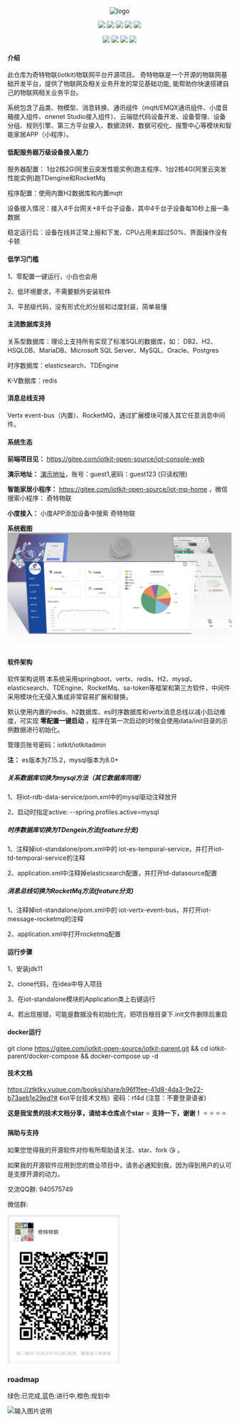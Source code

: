 

<p align="center">
<img alt="logo" src="https://xiwasong.github.io/img/logo.png" width="100">
</p>
<p align="center"><img  src="https://img.shields.io/badge/JDK-11+-important.svg">  <img  src="https://img.shields.io/badge/Redis-5.0-important.svg"> <img  src="https://img.shields.io/badge/SpringBoot-2.6.2-blue.svg"> <img  src="https://img.shields.io/badge/Elasticsearch-7.15.2-red.svg">  <img  src="https://img.shields.io/badge/Satoken-1.30.0-yellow.svg"> 
</p>
<p align="center"><img  src="https://img.shields.io/badge/License-Apache2.0-lightgrey.svg"> 
<img  src="https://img.shields.io/badge/Copyright-奇特物联/iotkit-60569f.svg"> <img  src="https://img.shields.io/badge/v0.4.0-60569f.svg">
<img  src="https://img.shields.io/badge/物联网平台-f44e91.svg">
</p>

#### 介绍
此仓库为奇特物联(iotkit)物联网平台开源项目。
奇特物联是一个开源的物联网基础开发平台，提供了物联网及相关业务开发的常见基础功能, 能帮助你快速搭建自己的物联网相关业务平台。

系统包含了品类、物模型、消息转换、通讯组件（mqtt/EMQX通讯组件、小度音箱接入组件、onenet Studio接入组件）、云端低代码设备开发、设备管理、设备分组、规则引擎、第三方平台接入、数据流转、数据可视化、报警中心等模块和智能家居APP（小程序）。

#### 低配服务器万级设备接入能力

服务器配置： 1台2核2G(阿里云突发性能实例)跑主程序、1台2核4G(阿里云突发性能实例)跑TDengine和RocketMq

程序配置：使用内置H2数据库和内置mqtt

设备接入情况：接入4千台网关+8千台子设备，其中4千台子设备每10秒上报一条数据

稳定运行后：设备在线并正常上报和下发、CPU占用未超过50%、界面操作没有卡顿

#### 低学习门槛

1、零配置一键运行，小白也会用

2、低环境要求，不需要额外安装软件

3、平民级代码，没有形式化的分层和过度封装，简单易懂


#### 主流数据库支持

关系型数据库：理论上支持所有实现了标准SQL的数据库，如： DB2、H2、HSQLDB、MariaDB、Microsoft SQL Server、MySQL、Oracle、Postgres

时序数据库：elasticsearch、TDEngine

K-V数据库：redis

#### 消息总线支持

Vertx event-bus（内置）、RocketMQ，通过扩展模块可接入其它任意消息中间件。


#### 系统生态

**前端项目见：** https://gitee.com/iotkit-open-source/iot-console-web

 **演示地址：** [演示地址](http://120.76.96.206)，账号：guest1,密码：guest123  (只读权限)

 **智能家居小程序：** https://gitee.com/iotkit-open-source/iot-mp-home ，微信搜索小程序： 奇特物联

 **小度接入：** 小度APP添加设备中搜索 奇特物联


**系统截图**
![输入图片说明](doc/screenshot.jpg)



#### 软件架构
软件架构说明
本系统采用springboot、vertx、redis、H2、mysql、elasticsearch、TDEngine、RocketMq、sa-token等框架和第三方软件，中间件采用模块化无侵入集成非常容易扩展和替换。

默认使用内置的redis、h2数据库、es时序数据库和vertx消息总线以减小启动难度，可实现 **零配置一键启动** ，程序在第一次启动的时候会使用data/init目录的示例数据进行初始化。

管理员账号密码：iotkit/iotkitadmin


**注：** es版本为7.15.2，mysql版本为8.0+

##### 关系数据库切换为mysql方法（其它数据库同理）

1、将iot-rdb-data-service/pom.xml中的mysql驱动注释放开

2、启动时指定active: --spring.profiles.active=mysql

##### 时序数据库切换为TDengein方法(feature分支)

1、注释掉iot-standalone/pom.xml中的 iot-es-temporal-service，并打开iot-td-temporal-service的注释

2、application.xml中注释掉elasticsearch配置，并打开td-datasource配置

##### 消息总线切换为RocketMq方法(feature分支)

1、注释掉iot-standalone/pom.xml中的 iot-vertx-event-bus，并打开iot-message-rocketmq的注释

2、application.xml中打开rocketmq配置


#### 运行步骤
1、安装jdk11

2、clone代码，在idea中导入项目

3、在iot-standalone模块的Application类上右键运行

4、若出现报错，可能是数据没有初始化完，把项目根目录下.init文件删除后重启


#### docker运行
git clone https://gitee.com/iotkit-open-source/iotkit-parent.git && cd iotkit-parent/docker-compose && docker-compose up -d 





#### 技术文档

https://ztktkv.yuque.com/books/share/b96f1fee-41d8-4da3-9e22-b73aeb1e29ed?# 《iot平台技术文档》密码：rf4d    (注意：不要登录语雀)

    
 **这是我宝贵的技术文档分享，请给本仓库点个star**   :star:  **支持一下，谢谢！**  :star:  :star:  :star:  :star: 


#### 捐助与支持
如果您觉得我的开源软件对你有所帮助请关注、star、fork :kissing_heart: 。

如果我的开源软件应用到您的商业项目中，请务必通知到我，因为得到用户的认可是支撑开源的动力。

交流QQ群: 940575749

微信群:

![输入图片说明](doc/ma.png)


### roadmap

绿色:已完成,蓝色:进行中,橙色:规划中

![输入图片说明](https://foruda.gitee.com/images/1659983071329152521/roadmap.png)



